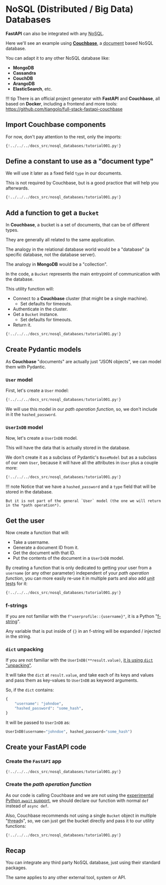 # NoSQL (Distributed / Big Data) Databases

**FastAPI** can also be integrated with any <abbr title="Distributed database (Big Data), also 'Not Only SQL'">NoSQL</abbr>.

Here we'll see an example using **<a href="https://www.couchbase.com/" class="external-link" target="_blank">Couchbase</a>**, a <abbr title="Document here refers to a JSON object (a dict), with keys and values, and those values can also be other JSON objects, arrays (lists), numbers, strings, booleans, etc.">document</abbr> based NoSQL database.

You can adapt it to any other NoSQL database like:

* **MongoDB**
* **Cassandra**
* **CouchDB**
* **ArangoDB**
* **ElasticSearch**, etc.

!!! tip
    There is an official project generator with **FastAPI** and **Couchbase**, all based on **Docker**, including a frontend and more tools: <a href="https://github.com/tiangolo/full-stack-fastapi-couchbase" class="external-link" target="_blank">https://github.com/tiangolo/full-stack-fastapi-couchbase</a>

## Import Couchbase components

For now, don't pay attention to the rest, only the imports:

```Python hl_lines="3-5"
{!../../../docs_src/nosql_databases/tutorial001.py!}
```

## Define a constant to use as a "document type"

We will use it later as a fixed field `type` in our documents.

This is not required by Couchbase, but is a good practice that will help you afterwards.

```Python hl_lines="9"
{!../../../docs_src/nosql_databases/tutorial001.py!}
```

## Add a function to get a `Bucket`

In **Couchbase**, a bucket is a set of documents, that can be of different types.

They are generally all related to the same application.

The analogy in the relational database world would be a "database" (a specific database, not the database server).

The analogy in **MongoDB** would be a "collection".

In the code, a `Bucket` represents the main entrypoint of communication with the database.

This utility function will:

* Connect to a **Couchbase** cluster (that might be a single machine).
    * Set defaults for timeouts.
* Authenticate in the cluster.
* Get a `Bucket` instance.
    * Set defaults for timeouts.
* Return it.

```Python hl_lines="12-21"
{!../../../docs_src/nosql_databases/tutorial001.py!}
```

## Create Pydantic models

As **Couchbase** "documents" are actually just "JSON objects", we can model them with Pydantic.

### `User` model

First, let's create a `User` model:

```Python hl_lines="24-28"
{!../../../docs_src/nosql_databases/tutorial001.py!}
```

We will use this model in our *path operation function*, so, we don't include in it the `hashed_password`.

### `UserInDB` model

Now, let's create a `UserInDB` model.

This will have the data that is actually stored in the database.

We don't create it as a subclass of Pydantic's `BaseModel` but as a subclass of our own `User`, because it will have all the attributes in `User` plus a couple more:

```Python hl_lines="31-33"
{!../../../docs_src/nosql_databases/tutorial001.py!}
```

!!! note
    Notice that we have a `hashed_password` and a `type` field that will be stored in the database.

    But it is not part of the general `User` model (the one we will return in the *path operation*).

## Get the user

Now create a function that will:

* Take a username.
* Generate a document ID from it.
* Get the document with that ID.
* Put the contents of the document in a `UserInDB` model.

By creating a function that is only dedicated to getting your user from a `username` (or any other parameter) independent of your *path operation function*, you can more easily re-use it in multiple parts and also add <abbr title="Automated test, written in code, that checks if another piece of code is working correctly.">unit tests</abbr> for it:

```Python hl_lines="36-42"
{!../../../docs_src/nosql_databases/tutorial001.py!}
```

### f-strings

If you are not familiar with the `f"userprofile::{username}"`, it is a Python "<a href="https://docs.python.org/3/glossary.html#term-f-string" class="external-link" target="_blank">f-string</a>".

Any variable that is put inside of `{}` in an f-string will be expanded / injected in the string.

### `dict` unpacking

If you are not familiar with the `UserInDB(**result.value)`, <a href="https://docs.python.org/3/glossary.html#term-argument" class="external-link" target="_blank">it is using `dict` "unpacking"</a>.

It will take the `dict` at `result.value`, and take each of its keys and values and pass them as key-values to `UserInDB` as keyword arguments.

So, if the `dict` contains:

```Python
{
    "username": "johndoe",
    "hashed_password": "some_hash",
}
```

It will be passed to `UserInDB` as:

```Python
UserInDB(username="johndoe", hashed_password="some_hash")
```

## Create your **FastAPI** code

### Create the `FastAPI` app

```Python hl_lines="46"
{!../../../docs_src/nosql_databases/tutorial001.py!}
```

### Create the *path operation function*

As our code is calling Couchbase and we are not using the <a href="https://docs.couchbase.com/python-sdk/2.5/async-programming.html#asyncio-python-3-5" class="external-link" target="_blank">experimental Python <code>await</code> support</a>, we should declare our function with normal `def` instead of `async def`.

Also, Couchbase recommends not using a single `Bucket` object in multiple "<abbr title="A sequence of code being executed by the program, while at the same time, or at intervals, there can be others being executed too.">thread</abbr>s", so, we can just get the bucket directly and pass it to our utility functions:

```Python hl_lines="49-53"
{!../../../docs_src/nosql_databases/tutorial001.py!}
```

## Recap

You can integrate any third party NoSQL database, just using their standard packages.

The same applies to any other external tool, system or API.
